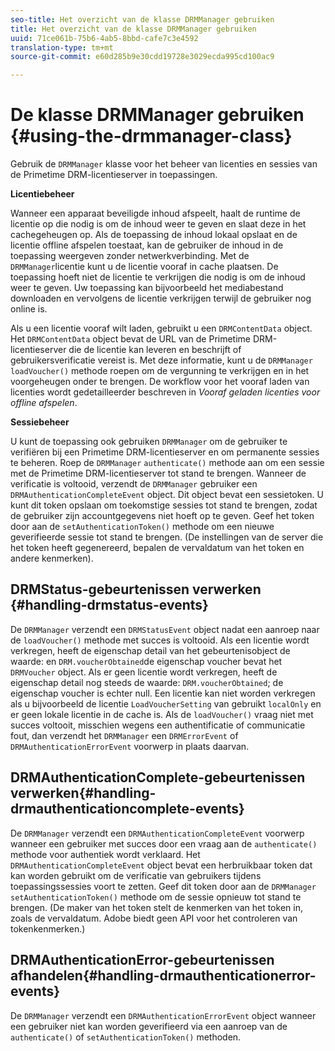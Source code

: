 ```yaml
---
seo-title: Het overzicht van de klasse DRMManager gebruiken
title: Het overzicht van de klasse DRMManager gebruiken
uuid: 71ce061b-75b6-4ab5-8bbd-cafe7c3e4592
translation-type: tm+mt
source-git-commit: e60d285b9e30cdd19728e3029ecda995cd100ac9

---
```



# De klasse DRMManager gebruiken {#using-the-drmmanager-class}

Gebruik de `DRMManager` klasse voor het beheer van licenties en sessies van de Primetime DRM-licentieserver in toepassingen.

**Licentiebeheer**

Wanneer een apparaat beveiligde inhoud afspeelt, haalt de runtime de licentie op die nodig is om de inhoud weer te geven en slaat deze in het cachegeheugen op. Als de toepassing de inhoud lokaal opslaat en de licentie offline afspelen toestaat, kan de gebruiker de inhoud in de toepassing weergeven zonder netwerkverbinding. Met de `DRMManager`licentie kunt u de licentie vooraf in cache plaatsen. De toepassing hoeft niet de licentie te verkrijgen die nodig is om de inhoud weer te geven. Uw toepassing kan bijvoorbeeld het mediabestand downloaden en vervolgens de licentie verkrijgen terwijl de gebruiker nog online is.

Als u een licentie vooraf wilt laden, gebruikt u een `DRMContentData` object. Het `DRMContentData` object bevat de URL van de Primetime DRM-licentieserver die de licentie kan leveren en beschrijft of gebruikersverificatie vereist is. Met deze informatie, kunt u de `DRMManager` `loadVoucher()` methode roepen om de vergunning te verkrijgen en in het voorgeheugen onder te brengen. De workflow voor het vooraf laden van licenties wordt gedetailleerder beschreven in *Vooraf geladen licenties voor offline afspelen*.

**Sessiebeheer**

U kunt de toepassing ook gebruiken `DRMManager` om de gebruiker te verifiëren bij een Primetime DRM-licentieserver en om permanente sessies te beheren. Roep de `DRMManager` `authenticate()` methode aan om een sessie met de Primetime DRM-licentieserver tot stand te brengen. Wanneer de verificatie is voltooid, verzendt de `DRMManager` gebruiker een `DRMAuthenticationCompleteEvent` object. Dit object bevat een sessietoken. U kunt dit token opslaan om toekomstige sessies tot stand te brengen, zodat de gebruiker zijn accountgegevens niet hoeft op te geven. Geef het token door aan de `setAuthenticationToken()` methode om een nieuwe geverifieerde sessie tot stand te brengen. (De instellingen van de server die het token heeft gegenereerd, bepalen de vervaldatum van het token en andere kenmerken).

## DRMStatus-gebeurtenissen verwerken {#handling-drmstatus-events}

De `DRMManager` verzendt een `DRMStatusEvent` object nadat een aanroep naar de `loadVoucher()` methode met succes is voltooid. Als een licentie wordt verkregen, heeft de eigenschap detail van het gebeurtenisobject de waarde: en `DRM.voucherObtained`de eigenschap voucher bevat het `DRMVoucher` object. Als er geen licentie wordt verkregen, heeft de eigenschap detail nog steeds de waarde: `DRM.voucherObtained`; de eigenschap voucher is echter null. Een licentie kan niet worden verkregen als u bijvoorbeeld de licentie `LoadVoucherSetting` van gebruikt `localOnly` en er geen lokale licentie in de cache is. Als de `loadVoucher()` vraag niet met succes voltooit, misschien wegens een authentificatie of communicatie fout, dan verzendt het `DRMManager` een `DRMErrorEvent` of `DRMAuthenticationErrorEvent` voorwerp in plaats daarvan.

## DRMAuthenticationComplete-gebeurtenissen verwerken{#handling-drmauthenticationcomplete-events}

De `DRMManager` verzendt een `DRMAuthenticationCompleteEvent` voorwerp wanneer een gebruiker met succes door een vraag aan de `authenticate()` methode voor authentiek wordt verklaard. Het `DRMAuthenticationCompleteEvent` object bevat een herbruikbaar token dat kan worden gebruikt om de verificatie van gebruikers tijdens toepassingssessies voort te zetten. Geef dit token door aan de `DRMManager` `setAuthenticationToken()` methode om de sessie opnieuw tot stand te brengen. (De maker van het token stelt de kenmerken van het token in, zoals de vervaldatum. Adobe biedt geen API voor het controleren van tokenkenmerken.)

## DRMAuthenticationError-gebeurtenissen afhandelen{#handling-drmauthenticationerror-events}

De `DRMManager` verzendt een `DRMAuthenticationErrorEvent` object wanneer een gebruiker niet kan worden geverifieerd via een aanroep van de `authenticate()` of `setAuthenticationToken()` methoden.